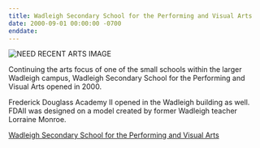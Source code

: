 ```yaml
---
title: Wadleigh Secondary School for the Performing and Visual Arts  
date: 2000-09-01 00:00:00 -0700
enddate: 
---
```


![NEED RECENT ARTS IMAGE]()

Continuing the arts focus of one of the small schools within the larger Wadleigh campus, Wadleigh Secondary School for the Performing and Visual Arts opened in 2000. 

Frederick Douglass Academy II opened in the Wadleigh building as well. FDAII was designed on a model created by former Wadleigh teacher Lorraine Monroe. 


[Wadleigh Secondary School for the Performing and Visual Arts](www.wadleigharts.org)